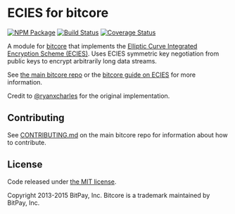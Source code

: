 # ECIES for bitcore

[![NPM Package](https://img.shields.io/npm/v/bitcore-ecies.svg?style=flat-square)](https://www.npmjs.org/package/bitcore-ecies)
[![Build Status](https://img.shields.io/travis/bitpay/bitcore-ecies.svg?branch=master&style=flat-square)](https://travis-ci.org/bitpay/bitcore-ecies)
[![Coverage Status](https://img.shields.io/coveralls/bitpay/bitcore-ecies.svg?style=flat-square)](https://coveralls.io/r/bitpay/bitcore-ecies)

A module for [bitcore][bitcore] that implements the [Elliptic Curve Integrated Encryption Scheme (ECIES)][ECIES]. Uses ECIES symmetric key negotiation from public keys to encrypt arbitrarily long data streams.

See [the main bitcore repo](https://github.com/bitpay/bitcore) or the [bitcore guide on ECIES](http://bitcore.io/guide/ecies.html) for more information.

Credit to [@ryanxcharles][ryan] for the original implementation.

## Contributing

See [CONTRIBUTING.md](https://github.com/bitpay/bitcore) on the main bitcore repo for information about how to contribute.

## License

Code released under [the MIT license](https://github.com/bitpay/bitcore/blob/master/LICENSE).

Copyright 2013-2015 BitPay, Inc. Bitcore is a trademark maintained by BitPay, Inc.

[bitcore]: http://github.com/bitpay/bitcore-ecies
[ECIES]: http://en.wikipedia.org/wiki/Integrated_Encryption_Scheme
[ryan]: http://github.com/ryanxcharles
